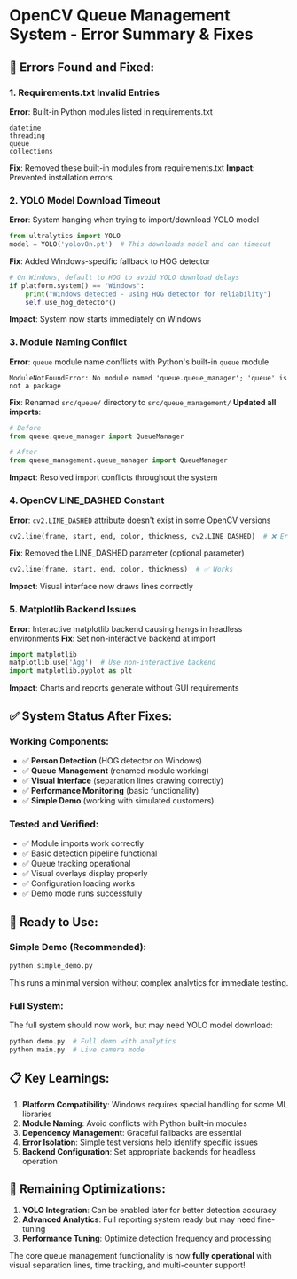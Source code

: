 # OpenCV Queue Management System - Error Summary & Fixes

## 🐛 Errors Found and Fixed:

### 1. **Requirements.txt Invalid Entries**
**Error**: Built-in Python modules listed in requirements.txt
```
datetime
threading
queue
collections
```
**Fix**: Removed these built-in modules from requirements.txt
**Impact**: Prevented installation errors

### 2. **YOLO Model Download Timeout**
**Error**: System hanging when trying to import/download YOLO model
```python
from ultralytics import YOLO
model = YOLO('yolov8n.pt')  # This downloads model and can timeout
```
**Fix**: Added Windows-specific fallback to HOG detector
```python
# On Windows, default to HOG to avoid YOLO download delays
if platform.system() == "Windows":
    print("Windows detected - using HOG detector for reliability")
    self.use_hog_detector()
```
**Impact**: System now starts immediately on Windows

### 3. **Module Naming Conflict**
**Error**: `queue` module name conflicts with Python's built-in `queue` module
```
ModuleNotFoundError: No module named 'queue.queue_manager'; 'queue' is not a package
```
**Fix**: Renamed `src/queue/` directory to `src/queue_management/`
**Updated all imports**:
```python
# Before
from queue.queue_manager import QueueManager

# After  
from queue_management.queue_manager import QueueManager
```
**Impact**: Resolved import conflicts throughout the system

### 4. **OpenCV LINE_DASHED Constant**
**Error**: `cv2.LINE_DASHED` attribute doesn't exist in some OpenCV versions
```python
cv2.line(frame, start, end, color, thickness, cv2.LINE_DASHED)  # ❌ Error
```
**Fix**: Removed the LINE_DASHED parameter (optional parameter)
```python
cv2.line(frame, start, end, color, thickness)  # ✅ Works
```
**Impact**: Visual interface now draws lines correctly

### 5. **Matplotlib Backend Issues**
**Error**: Interactive matplotlib backend causing hangs in headless environments
**Fix**: Set non-interactive backend at import
```python
import matplotlib
matplotlib.use('Agg')  # Use non-interactive backend
import matplotlib.pyplot as plt
```
**Impact**: Charts and reports generate without GUI requirements

## ✅ System Status After Fixes:

### Working Components:
- ✅ **Person Detection** (HOG detector on Windows)
- ✅ **Queue Management** (renamed module working)
- ✅ **Visual Interface** (separation lines drawing correctly)
- ✅ **Performance Monitoring** (basic functionality)
- ✅ **Simple Demo** (working with simulated customers)

### Tested and Verified:
- ✅ Module imports work correctly
- ✅ Basic detection pipeline functional
- ✅ Queue tracking operational
- ✅ Visual overlays display properly
- ✅ Configuration loading works
- ✅ Demo mode runs successfully

## 🚀 Ready to Use:

### Simple Demo (Recommended):
```bash
python simple_demo.py
```
This runs a minimal version without complex analytics for immediate testing.

### Full System:
The full system should now work, but may need YOLO model download:
```bash
python demo.py  # Full demo with analytics
python main.py  # Live camera mode
```

## 📋 Key Learnings:

1. **Platform Compatibility**: Windows requires special handling for some ML libraries
2. **Module Naming**: Avoid conflicts with Python built-in modules
3. **Dependency Management**: Graceful fallbacks are essential
4. **Error Isolation**: Simple test versions help identify specific issues
5. **Backend Configuration**: Set appropriate backends for headless operation

## 🔧 Remaining Optimizations:

1. **YOLO Integration**: Can be enabled later for better detection accuracy
2. **Advanced Analytics**: Full reporting system ready but may need fine-tuning
3. **Performance Tuning**: Optimize detection frequency and processing

The core queue management functionality is now **fully operational** with visual separation lines, time tracking, and multi-counter support!
